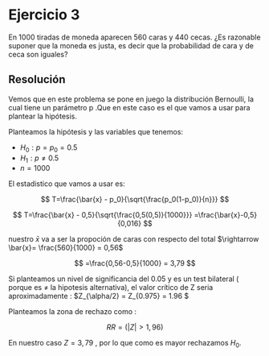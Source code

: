 # Ejercicio 3
En 1000 tiradas de moneda aparecen 560 caras y 440 cecas. ¿Es razonable suponer que la moneda es justa, es decir que la probabilidad de cara y de ceca son iguales?

## Resolución
Vemos que en este problema se pone en juego la distribución Bernoulli, la cual tiene un parámetro p .Que en este caso es el que vamos a usar para plantear la hipótesis. 

Planteamos la hipótesis y las variables que tenemos:  
* $H_0: p=p_0 = 0.5$
* $H_1: p\neq 0.5$
* $n=1000$

El estadistico que vamos a usar es:  

$$
T=\frac{\bar{x} - p_0}{\sqrt{\frac{p_0(1-p_0)}{n}}}
$$  

$$
T=\frac{\bar{x} - 0,5}{\sqrt{\frac{0,5(0,5)}{1000}}} =\frac{\bar{x}-0,5}{0,016}
$$  

nuestro $\bar{x}$ va a ser la propoción de caras con respecto del total $\rightarrow \bar{x}= \frac{560}{1000} = 0,56$  

$$
=\frac{0,56-0,5}{1000} = 3,79
$$  

Si planteamos un nivel de significancia del 0.05 y es un test bilateral ( porque es $\neq$ la hipotesis alternativa), el valor crítico de Z seria aproximadamente : $Z_{\alpha/2} = Z_{0.975} = 1.96 $  

Planteamos la zona de rechazo como : 

$$
RR=(|Z|>1,96)
$$

En nuestro caso $Z=3,79$ , por lo que como es mayor rechazamos $H_0$.  

